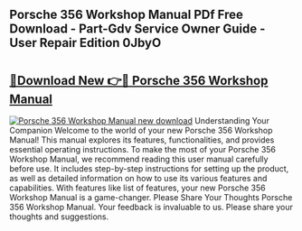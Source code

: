## Porsche 356 Workshop Manual PDf Free Download - Part-Gdv Service Owner Guide - User Repair Edition 0JbyO

# <h2><a href="http://cf26898.oget.top/?id=Porsche+356+Workshop+Manual">🔗Download New 👉🔴 Porsche 356 Workshop Manual</a></h2>

[![Porsche 356 Workshop Manual new download](https://i.imgur.com/5g1atiW.png)](http://cf26898.oget.top/?id=Porsche+356+Workshop+Manual)
Understanding Your Companion Welcome to the world of your new Porsche 356 Workshop Manual! This manual explores its features, functionalities, and provides essential operating instructions. To make the most of your Porsche 356 Workshop Manual, we recommend reading this user manual carefully before use. It includes step-by-step instructions for setting up the product, as well as detailed information on how to use its various features and capabilities. With features like list of features, your new Porsche 356 Workshop Manual is a game-changer. Please Share Your Thoughts Porsche 356 Workshop Manual. Your feedback is invaluable to us. Please share your thoughts and suggestions.
